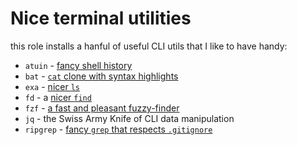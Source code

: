 # Nice terminal utilities

this role installs a hanful of useful CLI utils that I like to have handy:

- `atuin` - [fancy shell history](https://atuin.sh/)
- `bat` - [`cat` clone with syntax highlights](https://github.com/sharkdp/bat)
- `exa` - [nicer `ls`](https://the.exa.website/)
- `fd` - a [nicer `find`](https://github.com/sharkdp/fd)
- `fzf` - [a fast and pleasant fuzzy-finder](https://github.com/junegunn/fzf)
- `jq` - the Swiss Army Knife of CLI data manipulation
- `ripgrep` - [fancy `grep` that respects `.gitignore`](https://github.com/BurntSushi/ripgrep)

